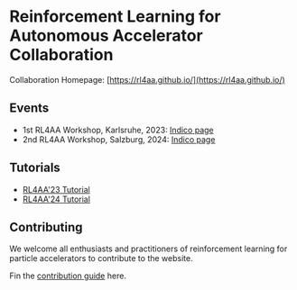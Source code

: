 # Reinforcement Learning for Autonomous Accelerator Collaboration

Collaboration Homepage: [https://rl4aa.github.io/](https://rl4aa.github.io/)

## Events

- 1st RL4AA Workshop, Karlsruhe, 2023: [Indico page](https://indico.scc.kit.edu/event/3280/)
- 2nd RL4AA Workshop, Salzburg, 2024: [Indico page](https://indico.scc.kit.edu/event/3746/)

## Tutorials

- [RL4AA'23 Tutorial](https://github.com/RL4AA/RL4AA23)
- [RL4AA'24 Tutorial](https://github.com/RL4AA/rl4aa24-tutorial)

## Contributing

We welcome all enthusiasts and practitioners of reinforcement learning for particle accelerators to contribute to the website.

Fin the [contribution guide](https://github.com/RL4AA/RL4AA.github.io#contributing) here.
